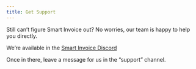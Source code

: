 ```yaml
---
title: Get Support
---
```


Still can’t figure Smart Invoice out? No worries, our team is happy to help you directly.

We’re available in the <a href="https://discord.gg/Rws3gEu8W7" target="blank">Smart Invoice Discord</a>

Once in there, leave a message for us in the “support” channel.
